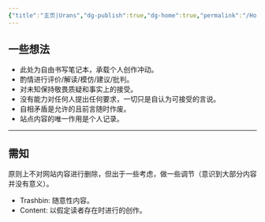 ```yaml
---
{"title":"主页|Urans","dg-publish":true,"dg-home":true,"permalink":"/Homepage20230923/","tags":["gardenEntry"],"dgPassFrontmatter":true,"created":"","updated":""}
---
```


## 一些想法
- 此处为自由书写笔记本，承载个人创作冲动。
- 酌情进行评价/解读/模仿/建议/批判。
- 对未知保持敬畏质疑和事实上的接受。
- 没有能力对任何人提出任何要求，一切只是自认为可接受的言说。
- 自相矛盾是允许的且前言随时作废。
- 站点内容的唯一作用是个人记录。
---
## 需知
原则上不对网站内容进行删除，但出于一些考虑，做一些调节（意识到大部分内容并没有意义）。
- Trashbin: 随意性内容。
- Content: 以假定读者存在时进行的创作。